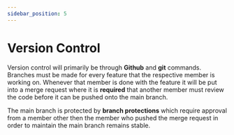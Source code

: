 ```yaml
---
sidebar_position: 5
---
```


# Version Control
Version control will primarily be through **Github** and **git** commands. Branches must be made for every feature that the respective member is working on. Whenever that member is done with the feature it will be put into a merge request where it is **required** that another member must review the code before it can be pushed onto the main branch. 

The main branch is protected by **branch protections** which require approval from a member other then the member who pushed the merge request in order to maintain the main branch remains stable.